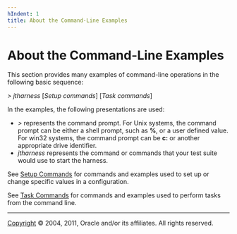 ```yaml
---
hIndent: 1
title: About the Command-Line Examples
---
```


# About the Command-Line Examples

This section provides many examples of command-line operations in the following basic sequence:

*\> jtharness* \[*Setup commands*\] \[*Task commands*\]

In the examples, the following presentations are used:

-   *\>* represents the command prompt. For Unix systems, the command prompt can be either a shell
    prompt, such as **%**, or a user defined value. For win32 systems, the command prompt can be
    **c:** or another appropriate drive identifier.
-   *jtharness* represents the command or commands that your test suite would use to start the
    harness.

See [Setup Commands](setupCommands.html) for commands and examples used to set up or change specific
values in a configuration.

See [Task Commands](taskCommands.html) for commands and examples used to perform tasks from the
command line.

----------------------------------------------------------------------------------------------------

[Copyright](../copyright.html) © 2004, 2011, Oracle and/or its affiliates. All rights reserved.
